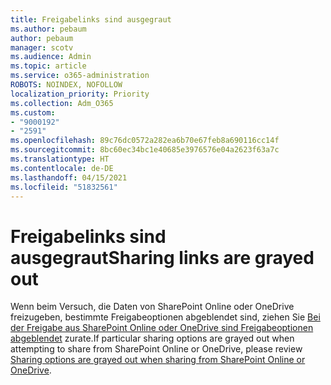 ```yaml
---
title: Freigabelinks sind ausgegraut
ms.author: pebaum
author: pebaum
manager: scotv
ms.audience: Admin
ms.topic: article
ms.service: o365-administration
ROBOTS: NOINDEX, NOFOLLOW
localization_priority: Priority
ms.collection: Adm_O365
ms.custom:
- "9000192"
- "2591"
ms.openlocfilehash: 89c76dc0572a282ea6b70e67feb8a690116cc14f
ms.sourcegitcommit: 8bc60ec34bc1e40685e3976576e04a2623f63a7c
ms.translationtype: HT
ms.contentlocale: de-DE
ms.lasthandoff: 04/15/2021
ms.locfileid: "51832561"
---
```

# <a name="sharing-links-are-grayed-out"></a><span data-ttu-id="b89ba-102">Freigabelinks sind ausgegraut</span><span class="sxs-lookup"><span data-stu-id="b89ba-102">Sharing links are grayed out</span></span>

<span data-ttu-id="b89ba-103">Wenn beim Versuch, die Daten von SharePoint Online oder OneDrive freizugeben, bestimmte Freigabeoptionen abgeblendet sind, ziehen Sie [Bei der Freigabe aus SharePoint Online oder OneDrive sind Freigabeoptionen abgeblendet](https://docs.microsoft.com/sharepoint/support/administration/sharing-options-grayed-out-when-sharing-from-sharepoint-online-or-onedrive) zurate.</span><span class="sxs-lookup"><span data-stu-id="b89ba-103">If particular sharing options are grayed out when attempting to share from SharePoint Online or OneDrive, please review [Sharing options are grayed out when sharing from SharePoint Online or OneDrive](https://docs.microsoft.com/sharepoint/support/administration/sharing-options-grayed-out-when-sharing-from-sharepoint-online-or-onedrive).</span></span>
